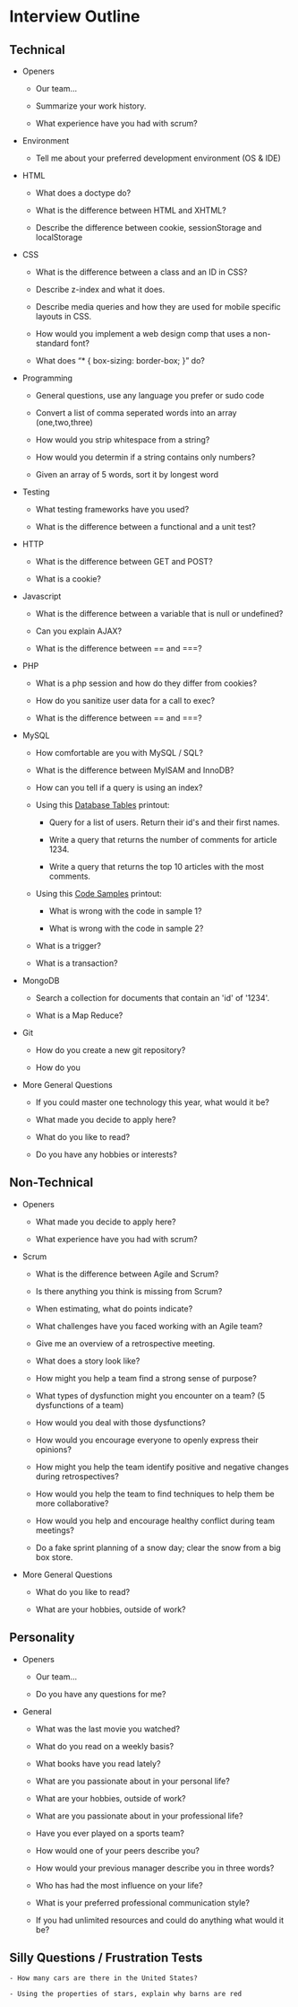 # Interview Outline


## Technical

- Openers

	- Our team...

	- Summarize your work history.

	- What experience have you had with scrum?

- Environment

	- Tell me about your preferred development environment (OS & IDE)

- HTML

	- What does a doctype do?

	- What is the difference between HTML and XHTML?

	- Describe the difference between cookie, sessionStorage and localStorage

- CSS

	- What is the difference between a class and an ID in CSS?

	- Describe z-index and what it does.

	- Describe media queries and how they are used for mobile specific layouts in CSS.

	- How would you implement a web design comp that uses a non-standard font?

	- What does “* { box-sizing: border-box; }” do?

- Programming

	- General questions, use any language you prefer or sudo code

	- Convert a list of comma seperated words into an array (one,two,three)

	- How would you strip whitespace from a string?

	- How would you determin if a string contains only numbers?

	- Given an array of 5 words, sort it by longest word

- Testing

	- What testing frameworks have you used?

	- What is the difference between a functional and a unit test?

- HTTP

	- What is the difference between GET and POST?

	- What is a cookie?

- Javascript

	- What is the difference between a variable that is null or undefined?

	- Can you explain AJAX?

	- What is the difference between == and ===?

- PHP

	- What is a php session and how do they differ from cookies?

	- How do you sanitize user data for a call to exec?

	- What is the difference between == and ===?

- MySQL

	- How comfortable are you with MySQL / SQL?

	- What is the difference between MyISAM and InnoDB?

	- How can you tell if a query is using an index?

	- Using this [Database Tables](DatabaseTables.md) printout:

		- Query for a list of users.  Return their id's and their first names.

		- Write a query that returns the number of comments for article 1234.

		- Write a query that returns the top 10 articles with the most comments.

	- Using this [Code Samples](CodeSamples.md) printout:

		- What is wrong with the code in sample 1?

		- What is wrong with the code in sample 2?

	- What is a trigger?

	- What is a transaction?

- MongoDB

	- Search a collection for documents that contain an 'id' of '1234'.

	- What is a Map Reduce?

- Git

   - How do you create a new git repository?

   - How do you 

- More General Questions

	- If you could master one technology this year, what would it be?

	- What made you decide to apply here?

	- What do you like to read?

	- Do you have any hobbies or interests?

## Non-Technical

- Openers

	- What made you decide to apply here?

	- What experience have you had with scrum?

- Scrum
	
	- What is the difference between Agile and Scrum?

	- Is there anything you think is missing from Scrum?

	- When estimating, what do points indicate?

	- What challenges have you faced working with an Agile team?

	- Give me an overview of a retrospective meeting.

	- What does a story look like?

	- How might you help a team find a strong sense of purpose?

	- What types of dysfunction might you encounter on a team? (5 dysfunctions of a team)

	- How would you deal with those dysfunctions?

	- How would you encourage everyone to openly express their opinions?

	- How might you help the team identify positive and negative changes during retrospectives?

	- How would you help the team to find techniques to help them be more collaborative?

	- How would you help and encourage healthy conflict during team meetings?

	- Do a fake sprint planning of a snow day; clear the snow from a big box store.

- More General Questions

	- What do you like to read?

	- What are your hobbies, outside of work?

## Personality

- Openers

	- Our team...

	- Do you have any questions for me?

- General

	- What was the last movie you watched?

	- What do you read on a weekly basis?

	- What books have you read lately?

	- What are you passionate about in your personal life?

	- What are your hobbies, outside of work?

	- What are you passionate about in your professional life?

	- Have you ever played on a sports team?

	- How would one of your peers describe you?

	- How would your previous manager describe you in three words?

	- Who has had the most influence on your life?

	- What is your preferred professional communication style?

	- If you had unlimited resources and could do anything what would it be?

## Silly Questions / Frustration Tests

	- How many cars are there in the United States?

	- Using the properties of stars, explain why barns are red